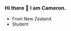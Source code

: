### Hi there 👋 I am Cameron.




- From New Zealand.
- Student



<!--

**camdar87/camdar87** is a ✨ _special_ ✨ repository because its `README.md` (this file) appears on your GitHub profile.

Here are some ideas to get you started:

- 🔭 I’m currently working on ...
- 🌱 I’m currently learning ...
- 👯 I’m looking to collaborate on ...
- 🤔 I’m looking for help with ...
- 💬 Ask me about ...
- 📫 How to reach me: ...
- 😄 Pronouns: ...
- ⚡ Fun fact: ...

- Studying a bachelor of information technology.
- Technology/languages I use. Unreal Engine `4.27.2`,Node.js,Mongodb,Heroku,React,java script,C#.
- I have learned networking using cisco packet tracer GNS3 and networking hardware.
- Have used Azure,AWS.
- I have used Linux systems. 
-->
